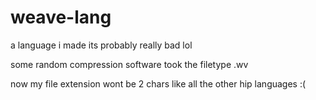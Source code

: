 # weave-lang
a language i made its probably really bad lol

some random compression software took the filetype .wv

now my file extension wont be 2 chars like all the other hip languages :(